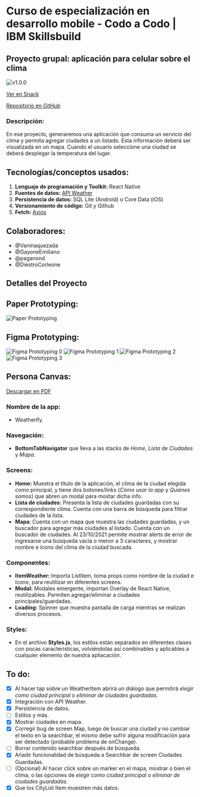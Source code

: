 # Curso de especialización en desarrollo mobile - Codo a Codo | IBM Skillsbuild
## Proyecto grupal: aplicación para celular sobre el clima

![v1.0.0](https://img.shields.io/github/v/release/DiestroCorleone/proyecto-ibm-grupo-95?display_name=tag)

[Ver en Snack](https://snack.expo.dev/@diestro/proyecto-ibm-final)

[Repositorio en GitHub](https://github.com/DiestroCorleone/proyecto-ibm-grupo-95/)

### Descripción:

En ese proyecto, generaremos una aplicación que consuma un servicio del clima y permita agregar
ciudades a un listado. Esta información deberá ser visualizada en un mapa. Cuando el usuario seleccione
una ciudad se deberá desplegar la temperatura del lugar.

## Tecnologías/conceptos usados:

1. __Lenguaje de programación y Toolkit:__ React Native
2. __Fuentes de datos:__ [API Weather](https://openweathermap.org/current)
3. __Persistencia de datos:__ SQL Lite (Android) o Core Data (iOS)
4. __Versionamiento de código:__ Git y Github
5. __Fetch:__ [Axios](https://www.npmjs.com/package/react-native-axios)

## Colaboradores:

* @Vaninaquezada
* @GayoneEmiliano
* @paganond
* @DiestroCorleone

## Detalles del Proyecto

## Paper Prototyping:

![Paper Prototyping](misc/paper-prototyping.JPG)

## Figma Prototyping:

![Figma Prototyping 0](misc/proto1.jpg)
![Figma Prototyping 1](misc/proto2.jpg)
![Figma Prototyping 2](misc/proto3.jpg)
![Figma Prototyping 3](misc/proto4.jpg)

## Persona Canvas:

[Descargar en PDF](misc/persona-canvas.pdf)

### Nombre de la app:

* Weatherify.

### Navegación:

* __BottomTabNavigator__ que lleva a las stacks de _Home_, _Lista de Ciudades_ y _Mapa_.

### Screens:

* __Home:__ Muestra el título de la aplicación, el clima de la ciudad elegida como principal, y tiene dos botones/links (_Cómo usar la app_ y _Quiénes somos_) que abren un modal para mostar dicha info.
* __Lista de ciudades:__ Presenta la lista de ciudades guardadas con su correspondiente clima. Cuenta con una barra de búsqueda para filtrar ciudades de la lista.
* __Mapa__: Cuenta con un mapa que muestra las ciudades guardadas, y un buscador para agregar más ciudades al listado. Cuenta con un buscador de ciudades. Al 23/10/2021 permite mostrar alerts de error de ingresarse una búsqueda vacía o menor a 3 caracteres, y mostrar nombre e ícono del clima de la ciudad buscada.

### Componentes:

* __ItemWeather:__ Importa ListItem, toma props como nombre de la ciudad e ícono, para reutilizar en diferentes screens.
* __Modal:__ Modales emergente, importan Overlay de React Native, reutilizables. Permiten agregar/eliminar a ciudades principales/guardadas.
* __Loading:__ Spinner que muestra pantalla de carga mientras se realizan diversos procesos.

### Styles: 

* En el archivo __Styles.js__, los estilos están separados en diferentes clases con pocas características, volviéndolas así combinables y aplicables a cualquier elemento de nuestra apliacación.

## To do: 

- [x] Al hacer tap sobre un WeatherItem abrirá un diálogo que permitirá _elegir como ciudad principal_ o _eliminar de ciudades guardadas_.
- [x] Integración con API Weather.
- [x] Persistencia de datos.
- [ ] Estilos y más.
- [x] Mostrar ciudades en mapa.
- [x] Corregir bug de screen Map, luego de buscar una ciudad y no cambiar el texto en la searchbar, el mismo debe sufrir alguna modificación para ser detectado (probable problema de onChange).
- [ ] Borrar contenido searchbar después de búsqueda.
- [x] Añadir funcionalidad de búsqueda a Searchbar de screen Ciudades Guardadas.
- [ ] (Opcional) Al hacer click sobre un marker en el mapa, mostrar o bien el clima, o las opciones de _elegir como ciudad principal_ o _eliminar de ciudades guardadas_.
- [x] Que los CityList Item muestren más datos.

